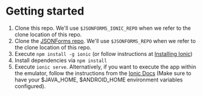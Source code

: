 # Getting started

1. Clone this repo. 
   We'll use `$JSONFORMS_IONIC_REPO` when we refer to the clone location of this repo. 
2. Clone the [JSONForms repo](https://github.com/eclipsesource/jsonforms]). 
   We'll use `$JSONFORMS_REPO` when we refer to the clone location of this repo.
3. Execute `npm install -g ionic` (or follow instructions at [Installing Ionic](https://ionicframework.com/docs/intro/installation/))
4. Install dependencies via `npm install`
5. Execute `ionic serve`. Alternatively, if you want to execute the app within the emulator, follow the instructions
   from the [Ionic Docs](https://ionicframework.com/docs/v1/guide/testing.html) (Make sure to have your $JAVA_HOME,
   $ANDROID_HOME environment variables configured).

